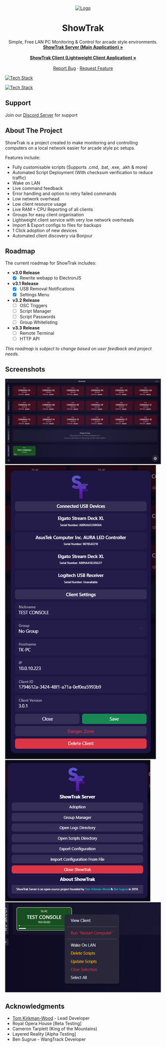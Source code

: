 
<br />
<div align="center">

<a href="https://github.com/ShowTrak/ShowTrakClient">
    <img src="https://tkw.bz/img/ShowTrak.png" alt="Logo" width="120" height="120">
</a>

<h1 align="center">ShowTrak</h1>
  <p align="center">
    Simple, Free LAN PC Monitoring & Control for arcade style environments.
    <br />
    <a href="https://github.com/ShowTrak/ShowTrakServer"><strong>ShowTrak Server (Main Application) »</strong></a>
    <br />
    <br />
    <a href="https://github.com/ShowTrak/ShowTrakClient"><strong>ShowTrak Client (Lightweight Client Application) »</strong></a>
    <br />
    <br />
    <a href="https://github.com/ShowTrak/ShowTrakServer/issues/new?labels=bug&template=bug-report---.md">Report Bug</a>
    &middot;
    <a href="https://github.com/ShowTrak/ShowTrakServer/issues/new?labels=enhancement&template=feature-request---.md">Request Feature</a>
  </p>
</div>

[![Tech Stack](https://skillicons.dev/icons?i=nodejs,js,html,css,regex,sqlite)](https://github.com/ShowTrak)

[![Tech Stack](https://skillicons.dev/icons?i=electron,bootstrap,express,npm)](https://github.com/ShowTrak)

## Support

Join our [Discord Server](https://discord.gg/DACmwsbSGW) for support

## About The Project

ShowTrak is a project created to make monitoring and controlling computers on a local network easier for arcade style pc setups.

Features include:
* Fully customisable scripts (Supports .cmd, .bat, .exe, .akh & more)
* Automated Script Deployment (With checksum verification to reduce traffic)
* Wake on LAN
* Live command feedback
* Error handling and option to retry failed commands
* Low network overhead
* Low client resource usage
* Live RAM + CPU Reporting of all clients
* Groups for easy client organisation
* Lightweight client service with very low network overheads
* Import & Export configs to files for backups
* 1 Click adoption of new devices
* Automated client discovery via Bonjour

## Roadmap

The current roadmap for ShowTrak includes:

- **v3.0 Release**
  - [x] Rewrite webapp to ElectronJS

- **v3.1 Release**
  - [X] USB Removal Notifications
  - [X] Settings Menu

- **v3.2 Release**
  - [ ] OSC Triggers
  - [ ] Script Manager
  - [ ] Script Passwords
  - [ ] Group Whitelisting

- **v3.3 Release**
  - [ ] Remote Terminal
  - [ ] HTTP API

*This roadmap is subject to change based on user feedback and project needs.*

## Screenshots

![ShowTrak Screen Shot][showtrak-screenshot-1]
![ShowTrak Screen Shot][showtrak-screenshot-2]
![ShowTrak Screen Shot][showtrak-screenshot-3]
![ShowTrak Screen Shot][showtrak-screenshot-4]

<!-- ACKNOWLEDGMENTS -->
## Acknowledgments
* [Tom Kirkman-Wood](https://tkw.bz) - Lead Developer
* Royal Opera House [Beta Testing]
* Cameron Tarplett (King of the Mountains)
* Layered Reality [Alpha Testing]
* Ben Sugrue - WangTrack Developer

<!-- MARKDOWN LINKS & IMAGES -->
<!-- https://www.markdownguide.org/basic-syntax/#reference-style-links -->

[linkedin-url]: https://www.linkedin.com/in/thomas-kirkman-wood-aa0242190/
[showtrak-logo]: ../images/icon.png
[showtrak-screenshot-1]: ../images/screenshot-1.png
[showtrak-screenshot-2]: ../images/screenshot-2.png
[showtrak-screenshot-3]: ../images/screenshot-3.png
[showtrak-screenshot-4]: ../images/screenshot-4.png

